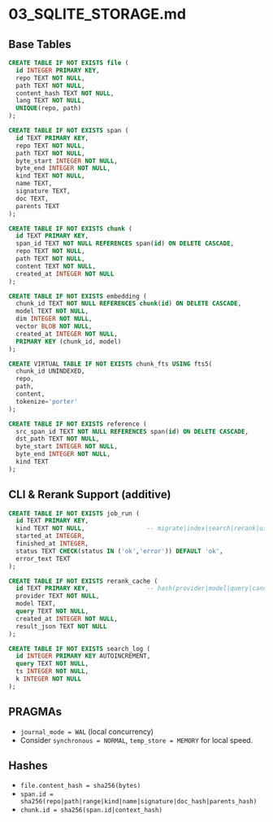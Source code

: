 # 03_SQLITE_STORAGE.md

## Base Tables
```sql
CREATE TABLE IF NOT EXISTS file (
  id INTEGER PRIMARY KEY,
  repo TEXT NOT NULL,
  path TEXT NOT NULL,
  content_hash TEXT NOT NULL,
  lang TEXT NOT NULL,
  UNIQUE(repo, path)
);

CREATE TABLE IF NOT EXISTS span (
  id TEXT PRIMARY KEY,
  repo TEXT NOT NULL,
  path TEXT NOT NULL,
  byte_start INTEGER NOT NULL,
  byte_end INTEGER NOT NULL,
  kind TEXT NOT NULL,
  name TEXT,
  signature TEXT,
  doc TEXT,
  parents TEXT
);

CREATE TABLE IF NOT EXISTS chunk (
  id TEXT PRIMARY KEY,
  span_id TEXT NOT NULL REFERENCES span(id) ON DELETE CASCADE,
  repo TEXT NOT NULL,
  path TEXT NOT NULL,
  content TEXT NOT NULL,
  created_at INTEGER NOT NULL
);

CREATE TABLE IF NOT EXISTS embedding (
  chunk_id TEXT NOT NULL REFERENCES chunk(id) ON DELETE CASCADE,
  model TEXT NOT NULL,
  dim INTEGER NOT NULL,
  vector BLOB NOT NULL,
  created_at INTEGER NOT NULL,
  PRIMARY KEY (chunk_id, model)
);

CREATE VIRTUAL TABLE IF NOT EXISTS chunk_fts USING fts5(
  chunk_id UNINDEXED,
  repo,
  path,
  content,
  tokenize='porter'
);

CREATE TABLE IF NOT EXISTS reference (
  src_span_id TEXT NOT NULL REFERENCES span(id) ON DELETE CASCADE,
  dst_path TEXT NOT NULL,
  byte_start INTEGER NOT NULL,
  byte_end INTEGER NOT NULL,
  kind TEXT
);
```

## CLI & Rerank Support (additive)
```sql
CREATE TABLE IF NOT EXISTS job_run (
  id TEXT PRIMARY KEY,
  kind TEXT NOT NULL,                 -- migrate|index|search|rerank|ui
  started_at INTEGER,
  finished_at INTEGER,
  status TEXT CHECK(status IN ('ok','error')) DEFAULT 'ok',
  error_text TEXT
);

CREATE TABLE IF NOT EXISTS rerank_cache (
  id TEXT PRIMARY KEY,                -- hash(provider|model|query|candidateIDs)
  provider TEXT NOT NULL,
  model TEXT,
  query TEXT NOT NULL,
  created_at INTEGER NOT NULL,
  result_json TEXT NOT NULL
);

CREATE TABLE IF NOT EXISTS search_log (
  id INTEGER PRIMARY KEY AUTOINCREMENT,
  query TEXT NOT NULL,
  ts INTEGER NOT NULL,
  k INTEGER NOT NULL
);
```

## PRAGMAs
- `journal_mode = WAL` (local concurrency)
- Consider `synchronous = NORMAL`, `temp_store = MEMORY` for local speed.

## Hashes
- `file.content_hash = sha256(bytes)`  
- `span.id = sha256(repo|path|range|kind|name|signature|doc_hash|parents_hash)`  
- `chunk.id = sha256(span.id|context_hash)`
